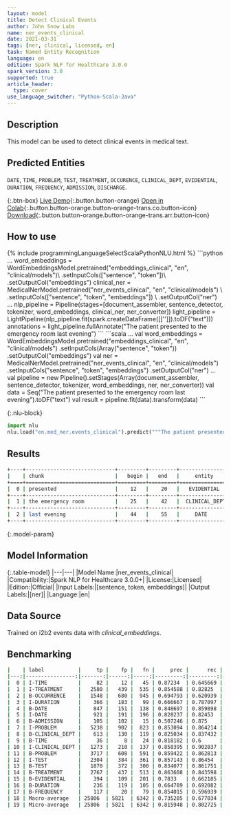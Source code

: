 ```yaml
---
layout: model
title: Detect Clinical Events
author: John Snow Labs
name: ner_events_clinical
date: 2021-03-31
tags: [ner, clinical, licensed, en]
task: Named Entity Recognition
language: en
edition: Spark NLP for Healthcare 3.0.0
spark_version: 3.0
supported: true
article_header:
  type: cover
use_language_switcher: "Python-Scala-Java"
---
```


## Description

This model can be used to detect clinical events in medical text.

## Predicted Entities

`DATE`, `TIME`, `PROBLEM`, `TEST`, `TREATMENT`, `OCCURENCE`, `CLINICAL_DEPT`, `EVIDENTIAL`, `DURATION`, `FREQUENCY`, `ADMISSION`, `DISCHARGE`.

{:.btn-box}
[Live Demo](https://demo.johnsnowlabs.com/healthcare/NER_EVENTS_CLINICAL/){:.button.button-orange}
[Open in Colab](https://colab.research.google.com/github/JohnSnowLabs/spark-nlp-workshop/blob/master/tutorials/Certification_Trainings/Healthcare/1.Clinical_Named_Entity_Recognition_Model.ipynb){:.button.button-orange.button-orange-trans.co.button-icon}
[Download](https://s3.amazonaws.com/auxdata.johnsnowlabs.com/clinical/models/ner_events_clinical_en_3.0.0_3.0_1617209685283.zip){:.button.button-orange.button-orange-trans.arr.button-icon}

## How to use



<div class="tabs-box" markdown="1">
{% include programmingLanguageSelectScalaPythonNLU.html %}
```python
...
word_embeddings = WordEmbeddingsModel.pretrained("embeddings_clinical", "en", "clinical/models")\
  .setInputCols(["sentence", "token"])\
  .setOutputCol("embeddings")
clinical_ner = MedicalNerModel.pretrained("ner_events_clinical", "en", "clinical/models") \
  .setInputCols(["sentence", "token", "embeddings"]) \
  .setOutputCol("ner")
...
nlp_pipeline = Pipeline(stages=[document_assembler, sentence_detector, tokenizer, word_embeddings, clinical_ner, ner_converter])
light_pipeline = LightPipeline(nlp_pipeline.fit(spark.createDataFrame([['']]).toDF("text")))
annotations = light_pipeline.fullAnnotate("The patient presented to the emergency room last evening")
```
```scala
...
val word_embeddings = WordEmbeddingsModel.pretrained("embeddings_clinical", "en", "clinical/models")
  .setInputCols(Array("sentence", "token"))
  .setOutputCol("embeddings")
val ner = MedicalNerModel.pretrained("ner_events_clinical", "en", "clinical/models")
  .setInputCols("sentence", "token", "embeddings") 
  .setOutputCol("ner")
...
val pipeline = new Pipeline().setStages(Array(document_assembler, sentence_detector, tokenizer, word_embeddings, ner, ner_converter))
val data = Seq("The patient presented to the emergency room last evening").toDF("text")
val result = pipeline.fit(data).transform(data)
```


{:.nlu-block}
```python
import nlu
nlu.load("en.med_ner.events_clinical").predict("""The patient presented to the emergency room last evening""")
```

</div>

## Results

```bash
+----+-----------------------------+---------+---------+-----------------+
|    | chunk                       |   begin |   end   |     entity      |
+====+=============================+=========+=========+=================+
|  0 | presented                   |    12   |    20   |   EVIDENTIAL    |
+----+-----------------------------+---------+---------+-----------------+
|  1 | the emergency room          |    25   |    42   |  CLINICAL_DEPT  |
+----+-----------------------------+---------+---------+-----------------+
|  2 | last evening                |    44   |    55   |     DATE        |
+----+-----------------------------+---------+---------+-----------------+
```

{:.model-param}
## Model Information

{:.table-model}
|---|---|
|Model Name:|ner_events_clinical|
|Compatibility:|Spark NLP for Healthcare 3.0.0+|
|License:|Licensed|
|Edition:|Official|
|Input Labels:|[sentence, token, embeddings]|
|Output Labels:|[ner]|
|Language:|en|

## Data Source

Trained on i2b2 events data with *clinical_embeddings*.

## Benchmarking

```bash
|    | label           |     tp |    fp |   fn |     prec |      rec |        f1 |
|---:|----------------:|-------:|------:|-----:|---------:|---------:|----------:|
|  0 | I-TIME          |     82 |    12 |   45 | 0.87234  | 0.645669 | 0.742081  |
|  1 | I-TREATMENT     |   2580 |   439 |  535 | 0.854588 | 0.82825  | 0.841213  |
|  2 | B-OCCURRENCE    |   1548 |   680 |  945 | 0.694793 | 0.620939 | 0.655793  |
|  3 | I-DURATION      |    366 |   183 |   99 | 0.666667 | 0.787097 | 0.721893  |
|  4 | B-DATE          |    847 |   151 |  138 | 0.848697 | 0.859898 | 0.854261  |
|  5 | I-DATE          |    921 |   191 |  196 | 0.828237 | 0.82453  | 0.82638   |
|  6 | B-ADMISSION     |    105 |   102 |   15 | 0.507246 | 0.875    | 0.642202  |
|  7 | I-PROBLEM       |   5238 |   902 |  823 | 0.853094 | 0.864214 | 0.858618  |
|  8 | B-CLINICAL_DEPT |    613 |   130 |  119 | 0.825034 | 0.837432 | 0.831187  |
|  9 | B-TIME          |     36 |     8 |   24 | 0.818182 | 0.6      | 0.692308  |
| 10 | I-CLINICAL_DEPT |   1273 |   210 |  137 | 0.858395 | 0.902837 | 0.880055  |
| 11 | B-PROBLEM       |   3717 |   608 |  591 | 0.859422 | 0.862813 | 0.861114  |
| 12 | I-TEST          |   2304 |   384 |  361 | 0.857143 | 0.86454  | 0.860826  |
| 13 | B-TEST          |   1870 |   372 |  300 | 0.834077 | 0.861751 | 0.847688  |
| 14 | B-TREATMENT     |   2767 |   437 |  513 | 0.863608 | 0.843598 | 0.853485  |
| 15 | B-EVIDENTIAL    |    394 |   109 |  201 | 0.7833   | 0.662185 | 0.717669  |
| 16 | B-DURATION      |    236 |   119 |  105 | 0.664789 | 0.692082 | 0.678161  |
| 17 | B-FREQUENCY     |    117 |    20 |   79 | 0.854015 | 0.596939 | 0.702703  |
| 18 | Macro-average   | 25806  | 5821  | 6342 | 0.735285 | 0.677034 | 0.704959  |
| 19 | Micro-average   | 25806  | 5821  | 6342 | 0.815948 | 0.802725 | 0.809283  |
```